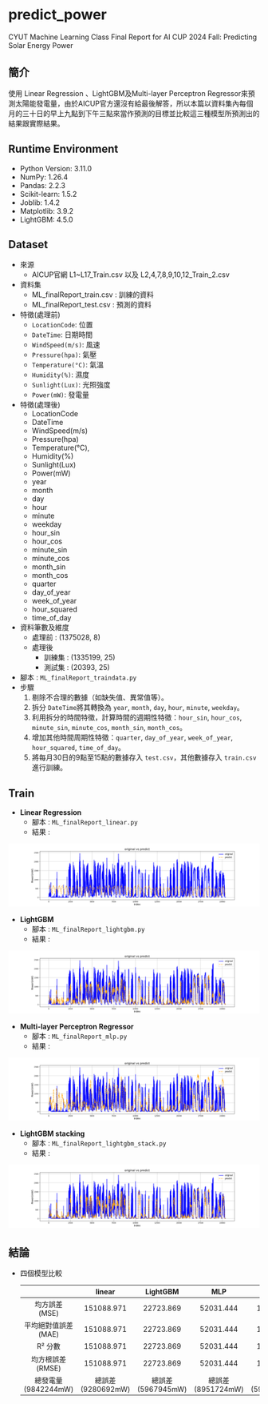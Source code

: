 # predict_power
CYUT Machine Learning Class Final Report for AI CUP 2024 Fall: Predicting Solar Energy Power
## 簡介
使用 Linear Regression 、LightGBM及Multi-layer Perceptron Regressor來預測太陽能發電量，由於AICUP官方還沒有給最後解答，所以本篇以資料集內每個月的三十日的早上九點到下午三點來當作預測的目標並比較這三種模型所預測出的結果跟實際結果。
## Runtime Environment
- Python Version: 3.11.0
- NumPy: 1.26.4
- Pandas: 2.2.3
- Scikit-learn: 1.5.2
- Joblib: 1.4.2
- Matplotlib: 3.9.2
- LightGBM: 4.5.0
## Dataset
- 來源
  - AICUP官網 L1~L17_Train.csv 以及 L2,4,7,8,9,10,12_Train_2.csv
- 資料集
  - ML_finalReport_train.csv : 訓練的資料
  - ML_finalReport_test.csv : 預測的資料
- 特徵(處理前)
  - `LocationCode`: 位置
  - `DateTime`: 日期時間
  - `WindSpeed(m/s)`: 風速
  - `Pressure(hpa)`: 氣壓
  - `Temperature(°C)`: 氣溫
  - `Humidity(%)`: 濕度
  - `Sunlight(Lux)`: 光照強度
  - `Power(mW)`: 發電量
- 特徵(處理後)
  - LocationCode
  - DateTime
  - WindSpeed(m/s)
  - Pressure(hpa)
  - Temperature(°C),
  - Humidity(%)
  - Sunlight(Lux)
  - Power(mW)
  - year
  - month
  - day
  - hour
  - minute
  - weekday
  - hour_sin
  - hour_cos
  - minute_sin
  - minute_cos
  - month_sin
  - month_cos
  - quarter
  - day_of_year
  - week_of_year
  - hour_squared
  - time_of_day
- 資料筆數及維度
  - 處理前 : (1375028, 8)
  - 處理後
    - 訓練集 : (1335199, 25)
    - 測試集 : (20393, 25)
- 腳本 : `ML_finalReport_traindata.py`
- 步驟
  1. 剔除不合理的數據（如缺失值、異常值等）。
  2. 拆分 `DateTime`將其轉換為 `year`, `month`, `day`, `hour`, `minute`, `weekday`。
  3. 利用拆分的時間特徵，計算時間的週期性特徵：`hour_sin`, `hour_cos`, `minute_sin`, `minute_cos`, `month_sin`, `month_cos`。
  4. 增加其他時間周期性特徵：`quarter`, `day_of_year`, `week_of_year`, `hour_squared`, `time_of_day`。
  5. 將每月30日的9點至15點的數據存入 `test.csv`，其他數據存入 `train.csv` 進行訓練。
## Train
  - **Linear Regression**
    - 腳本 : `ML_finalReport_linear.py`
    - 結果 :
      
  ![linear](images/linear.png)
  - **LightGBM**
    - 腳本 : `ML_finalReport_lightgbm.py`
    - 結果 :
      
  ![lightgbm](images/LightGBM.png)
  - **Multi-layer Perceptron Regressor**
    - 腳本 : `ML_finalReport_mlp.py`
    - 結果 :

  ![lightgbm](images/MLP.png)
  - **LightGBM stacking**
    - 腳本 : `ML_finalReport_lightgbm_stack.py`
    - 結果 :
      
  ![lightgbm](images/LightGBM_stacking.png)
## 結論
  - 四個模型比較

      |    | linear  | LightGBM  | MLP  | stacking  |
      |:--------------------:|:---------------:|:---------------:|:---------------:|:---------------:|
      | 均方誤差 (MSE) | 151088.971 | 22723.869 | 52031.444 | 17736.343 |
      | 平均絕對值誤差 (MAE) | 151088.971 | 22723.869 | 52031.444 | 17736.343 |
      | R² 分數 | 151088.971 | 22723.869 | 52031.444 | 17736.343 |
      | 均方根誤差 (RMSE) | 151088.971 | 22723.869 | 52031.444 | 17736.343 |
      | 總發電量(9842244mW) | 總誤差(9280692mW) | 總誤差(5967945mW) | 總誤差(8951724mW) | 總誤差(5913228mW) |
